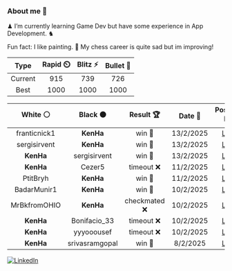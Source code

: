### About me 🍜

♟ I’m currently learning Game Dev but have some experience in App Development. ♞

Fun fact: I like painting. 🎨
My chess career is quite sad but im improving!
<!--START_SECTION:chessStats-->
<!-- Automatically generated with https://github.com/Balastrong/chess-stats-action -->

| Type | Rapid ⏲️ | Blitz ⚡ | Bullet 🔫 |
|:---:|:---:|:---:|:---:|
| Current | 915 | 739 | 726 |
| Best | 1000 | 1000 | 1000 |

| White ⚪ | Black ⚫ | Result 🏆 | Date 📅 | Position 🗺️ | Type 🕕 |
|:---:|:---:|:---:|:---:|:---:|:---:|
| franticnick1 | **KenHa** | win 🥇 | 13/2/2025 | <a href="http://www.ee.unb.ca/cgi-bin/tervo/fen.pl?select=r3k2r/pp2n1pp/2n1bp2/2P1p3/3pN3/3P1N1P/3QBPP1/q5K1 w kq -">Link</a> | Blitz |
| sergisirvent | **KenHa** | win 🥇 | 13/2/2025 | <a href="http://www.ee.unb.ca/cgi-bin/tervo/fen.pl?select=1k1r4/1p3R1K/p7/2p5/3p2n1/8/8/8 w - - 0 39">Link</a> | Rapid |
| **KenHa** | sergisirvent | win 🥇 | 13/2/2025 | <a href="http://www.ee.unb.ca/cgi-bin/tervo/fen.pl?select=3rkb1r/p1p3pp/8/5pB1/2B1p1b1/5N2/PQP2PPP/R3R1K1 b k - 0 15">Link</a> | Rapid |
| **KenHa** | Cezer5 | timeout ❌ | 11/2/2025 | <a href="http://www.ee.unb.ca/cgi-bin/tervo/fen.pl?select=8/R6p/1p3kp1/5p2/2P2P2/1P3K2/P4P1P/8 w - -">Link</a> | Bullet |
| PtitBryh | **KenHa** | win 🥇 | 11/2/2025 | <a href="http://www.ee.unb.ca/cgi-bin/tervo/fen.pl?select=2k4r/1pp1n3/p2rN3/3p1p2/Pn1P2p1/4B1P1/1P3KBq/RQ3R2 w - -">Link</a> | Bullet |
| BadarMunir1 | **KenHa** | win 🥇 | 10/2/2025 | <a href="http://www.ee.unb.ca/cgi-bin/tervo/fen.pl?select=rn6/ppp2pk1/5np1/8/q7/3B3P/3K1P1P/8 w - -">Link</a> | Bullet |
| MrBkfromOHIO | **KenHa** | checkmated ❌ | 10/2/2025 | <a href="http://www.ee.unb.ca/cgi-bin/tervo/fen.pl?select=r1bqk1nr/pppp1Qpp/2n5/2b1p3/2B1P3/8/PPPP1PPP/RNB1K1NR b KQkq -">Link</a> | Bullet |
| **KenHa** | Bonifacio_33 | timeout ❌ | 10/2/2025 | <a href="http://www.ee.unb.ca/cgi-bin/tervo/fen.pl?select=8/8/6K1/7p/2kpnP1P/8/8/8 w - -">Link</a> | Bullet |
| **KenHa** | yyyooousef | timeout ❌ | 10/2/2025 | <a href="http://www.ee.unb.ca/cgi-bin/tervo/fen.pl?select=8/pp4pp/6k1/8/5Q2/BP3PK1/P1P3rP/8 w - -">Link</a> | Bullet |
| **KenHa** | srivasramgopal | win 🥇 | 8/2/2025 | <a href="http://www.ee.unb.ca/cgi-bin/tervo/fen.pl?select=7R/6Q1/1p6/p1p5/7k/1PK5/P7/8 b - -">Link</a> | Blitz |

<!--END_SECTION:chessStats-->

<a href="https://www.linkedin.com/in/guillermo-bosca/" target="_blank"><img src="https://img.shields.io/badge/LinkedIn-%230077B5.svg?&style=flat-square&logo=linkedin&logoColor=white" alt="LinkedIn"></a>


<!--
**kenhacodes/kenhacodes** is a ✨ _special_ ✨ repository because its `README.md` (this file) appears on your GitHub profile.

Here are some ideas to get you started:

- 🔭 I’m currently working on ...
- 🌱 I’m currently learning App Development, Data Analytics and ML.
- 👯 I’m looking to collaborate on ...
- 🤔 I’m looking for help with ...
- 💬 Ask me about ...
- 📫 How to reach me: ...
- 😄 Pronouns: ...
- ⚡ Fun fact: ...
-->
